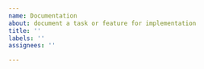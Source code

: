 ```yaml
---
name: Documentation
about: document a task or feature for implementation
title: ''
labels: ''
assignees: ''

---
```



